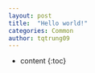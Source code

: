 ```yaml
---
layout: post
title:  "Hello world!"
categories: Common
author: tqtrung09
---
```


* content
{:toc}

